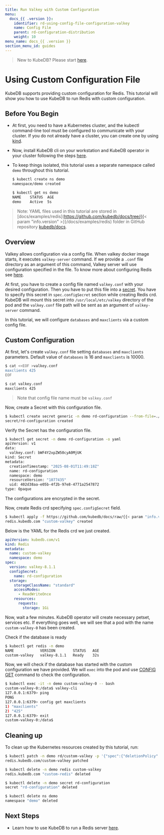```yaml
---
title: Run Valkey with Custom Configuration
menu:
  docs_{{ .version }}:
    identifier: rd-using-config-file-configuration-valkey
    name: Config File
    parent: rd-configuration-distribution
    weight: 10
menu_name: docs_{{ .version }}
section_menu_id: guides
---
```


> New to KubeDB? Please start [here](/docs/README.md).

# Using Custom Configuration File

KubeDB supports providing custom configuration for Redis. This tutorial will show you how to use KubeDB to run Redis with custom configuration.

## Before You Begin

- At first, you need to have a Kubernetes cluster, and the kubectl command-line tool must be configured to communicate with your cluster. If you do not already have a cluster, you can create one by using [kind](https://kind.sigs.k8s.io/docs/user/quick-start/).

- Now, install KubeDB cli on your workstation and KubeDB operator in your cluster following the steps [here](/docs/setup/README.md).

- To keep things isolated, this tutorial uses a separate namespace called `demo` throughout this tutorial.

  ```bash
  $ kubectl create ns demo
  namespace/demo created

  $ kubectl get ns demo
  NAME    STATUS  AGE
  demo    Active  5s
  ```

> Note: YAML files used in this tutorial are stored in [docs/examples/redis](https://github.com/kubedb/docs/tree/{{< param "info.version" >}}/docs/examples/redis) folder in GitHub repository [kubedb/docs](https://github.com/kubedb/docs).

## Overview

Valkey allows configuration via a config file. When valkey docker image starts, it executes `valkey-server` command. If we provide a `.conf` file directory as an argument of this command, Valkey server will use configuration specified in the file. To know more about configuring Redis see [here](https://valkey.io/topics/valkey.conf).

At first, you have to create a config file named `valkey.conf` with your desired configuration. Then you have to put this file into a [secret](https://kubernetes.io/docs/concepts/configuration/secret/). You have to specify this secret in `spec.configSecret` section while creating Redis crd. KubeDB will mount this secret into `/usr/local/etc/valkey` directory of the pod and the `valkey.conf` file path will be sent as an argument of `valkey-server` command.

In this tutorial, we will configure `databases` and `maxclients` via a custom config file.

## Custom Configuration

At first, let's create `valkey.conf` file setting `databases` and `maxclients` parameters. Default value of `databases` is 16 and `maxclients` is 10000.

```bash
$ cat <<EOF >valkey.conf
maxclients 425
EOF

$ cat valkey.conf
maxclients 425
```

> Note that config file name must be `valkey.conf`

Now, create a Secret with this configuration file.

```bash
$ kubectl create secret generic -n demo rd-configuration --from-file=./redis.conf
secret/rd-configuration created
```

Verify the Secret has the configuration file.

```bash
$ kubectl get secret -n demo rd-configuration -o yaml
apiVersion: v1
data:
  valkey.conf: bWF4Y2xpZW50cyA0MjUK
kind: Secret
metadata:
  creationTimestamp: "2025-08-01T11:49:18Z"
  name: rd-configuration
  namespace: demo
  resourceVersion: "1077435"
  uid: 402d38aa-e05b-4f2b-97e8-4771a2547872
type: Opaque
```

The configurations are encrypted in the secret.

Now, create Redis crd specifying `spec.configSecret` field.

```bash
$ kubectl apply -f https://github.com/kubedb/docs/raw/{{< param "info.version" >}}/docs/examples/redis/custom-config/valkey-custom.yaml
redis.kubedb.com "custom-valkey" created
```

Below is the YAML for the Redis crd we just created.

```yaml
apiVersion: kubedb.com/v1
kind: Redis
metadata:
  name: custom-valkey
  namespace: demo
spec:
  version: valkey-8.1.1
  configSecret:
    name: rd-configuration
  storage:
    storageClassName: "standard"
    accessModes:
      - ReadWriteOnce
    resources:
      requests:
        storage: 1Gi
```

Now, wait a few minutes. KubeDB operator will create necessary petset, services etc. If everything goes well, we will see that a pod with the name `custom-valkey-0` has been created.


Check if the database is ready

```bash
$ kubectl get redis -n demo
NAME            VERSION        STATUS   AGE
custom-valkey   valkey-8.1.1   Ready    32s
```


Now, we will check if the database has started with the custom configuration we have provided. We will `exec` into the pod and use [CONFIG GET](https://redis.io/commands/config-get) command to check the configuration.

```bash
$ kubectl exec -it -n demo custom-valkey-0 -- bash
custom-valkey-0:/data$ valkey-cli
127.0.0.1:6379> ping
PONG
127.0.0.1:6379> config get maxclients
1) "maxclients"
2) "425"
127.0.0.1:6379> exit
custom-valkey-0:/data$ 
```

## Cleaning up

To clean up the Kubernetes resources created by this tutorial, run:

```bash
$ kubectl patch -n demo rd/custom-valkey -p '{"spec":{"deletionPolicy":"WipeOut"}}' --type="merge"
redis.kubedb.com/custom-valkey patched

$ kubectl delete -n demo redis custom-valkey
redis.kubedb.com "custom-redis" deleted

$ kubectl delete -n demo secret rd-configuration
secret "rd-configuration" deleted

$ kubectl delete ns demo
namespace "demo" deleted
```

## Next Steps

- Learn how to use KubeDB to run a Redis server [here](/docs/guides/redis/README.md).
